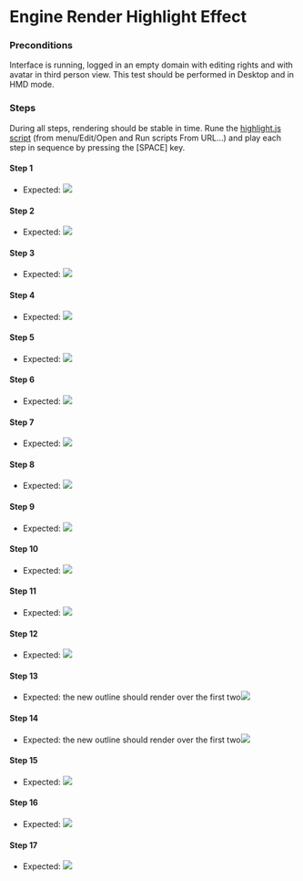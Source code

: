 # Engine Render Highlight Effect

### Preconditions
Interface is running, logged in an empty domain with editing rights and with avatar in third person view. This test should be performed in Desktop and in HMD mode.

### Steps

During all steps, rendering should be stable in time. Rune the [highlight.js script](./highlight.js?raw=true) (from menu/Edit/Open and Run scripts From URL...) and play each step in sequence by pressing the [SPACE] key.

#### Step 1
- Expected: ![](./init.jpg)

#### Step 2
- Expected: ![](./step1.jpg)

#### Step 3
- Expected: ![](./step2.jpg)

#### Step 4
- Expected: ![](./step2mask.jpg)

#### Step 5
- Expected: ![](./step3.jpg)

#### Step 6
- Expected: ![](./step4.jpg)

#### Step 7
- Expected: ![](./step5.jpg)

#### Step 8
- Expected: ![](./step6.jpg)

#### Step 9
- Expected: ![](./step6mask.jpg)

#### Step 10
- Expected: ![](./step7.jpg)

#### Step 11
- Expected: ![](./step8.jpg)

#### Step 12
- Expected: ![](./step9.jpg)

#### Step 13
- Expected: the new outline should render over the first two![](./step10-bis.jpg)

#### Step 14
- Expected: the new outline should render over the first two![](./step10.jpg)

#### Step 15
- Expected: ![](./step11.jpg)

#### Step 16
- Expected: ![](./step12.jpg)

#### Step 17
- Expected: ![](./step13.jpg)
